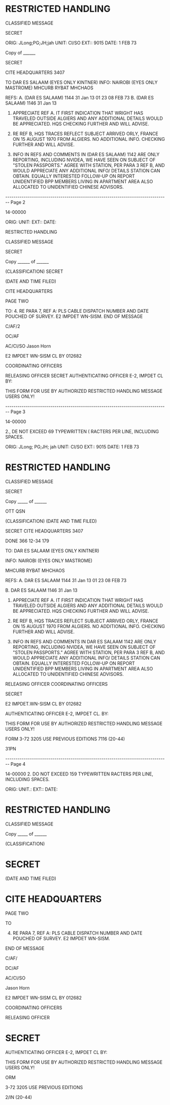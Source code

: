 # RESTRICTED HANDLING

CLASSIFIED MESSAGE

SECRET

ORIG: JLong;PG;JH;jah
UNIT: CI/SO
EXT:: 9015
DATE: 1 FEB 73

Copy of ______

SECRET

CITE HEADQUARTERS 3407

TO DAR ES SALAAM (EYES ONLY KINTNER)
INFO: NAIROBI (EYES ONLY MASTROME)
MHCURB RYBAT MHCHAOS

REFS: A. (DAR ES SALAAM) 1144 31 Jan 13 01 23 08 FEB 73
B. (DAR ES SALAAM) 1146 31 Jan 13

1. APPRECIATE REF A. IT FIRST INDICATION THAT
   WRIGHT HAS TRAVELED OUTSIDE ALGIERS AND ANY ADDITIONAL
   DETAILS WOULD BE APPRECIATED. HQS CHECKING FURTHER AND
   WILL ADVISE.

2. RE REF B, HQS TRACES REFLECT SUBJECT ARRIVED
   ORLY, FRANCE ON 15 AUGUST 1970 FROM ALGIERS. NO ADDITIONAL
   INFO. CHECKING FURTHER AND WILL ADVISE.

3. INFO IN REFS AND COMMENTS IN (DAR ES SALAAM) 1142
   ARE ONLY REPORTING, INCLUDING NVIDEA, WE HAVE SEEN ON
   SUBJECT OF "STOLEN PASSPORTS." AGREE WITH STATION, PER
   PARA 3 REF B, AND WOULD APPRECIATE ANY ADDITIONAL INFO/
   DETAILS STATION CAN OBTAIN. EQUALLY INTERESTED FOLLOW-UP
   ON REPORT UNIDENTIFIED BPP MEMBERS LIVING IN APARTMENT AREA
   ALSO ALLOCATED TO UNIDENTIFIED CHINESE ADVISORS.


-------------------------------------------------------------------------------- Page 2

14-00000

ORIG:
UNIT:
EXT::
DATE:

RESTRICTED HANDLING

CLASSIFIED MESSAGE

SECRET

Copy ______ of ______

(CLASSIFICATION)
SECRET

(DATE AND TIME FILED)

CITE HEADQUARTERS

PAGE TWO

TO: 4. RE PARA 7, REF A: PLS CABLE DISPATCH NUMBER AND
DATE POUCHED OF SURVEY. E2 IMPDET WN-SISM.
END OF MESSAGE

C/AF/2

OC/AF

AC/CI/SO Jason Horn

E2 IMPDET WN-SISM
CL BY 012682

COORDINATING OFFICERS

RELEASING OFFICER
SECRET
AUTHENTICATING OFFICER
E-2, IMPDET CL BY:

THIS FORM FOR USE BY AUTHORIZED RESTRICTED HANDLING MESSAGE USERS ONLY!


-------------------------------------------------------------------------------- Page 3

14-00000

2., DE NOT EXCEED 69 TYPEWRITTEN ( RACTERS PER LINE, INCLUDING SPACES.

ORIG: JLong; PG;JH; jah
UNIT: CI/SO
EXT:: 9015
DATE: 1 FEB 73

# RESTRICTED HANDLING

CLASSIFIED MESSAGE

SECRET

Copy _____ of ______

OTT QSN

(CLASSIFICATION) (DATE AND TIME FILED)

SECRET CITE HEADQUARTERS 3407

DONE 366 12-34 179

TO: DAR ES SALAAM (EYES ONLY KINTNER)

INFO: NAIROBI (EYES ONLY MASTROME)

MHCURB RYBAT MHCHAOS

REFS: A. DAR ES SALAAM 1144 31 Jan 13 01 23 08 FEB 73

B. DAR ES SALAAM 1146 31 Jan 13

1. APPRECIATE REF A. IT FIRST INDICATION THAT
   WRIGHT HAS TRAVELED OUTSIDE ALGIERS AND ANY ADDITIONAL
   DETAILS WOULD BE APPRECIATED. HQS CHECKING FURTHER AND
   WILL ADVISE.

2. RE REF B, HQS TRACES REFLECT SUBJECT ARRIVED
   ORLY, FRANCE ON 15 AUGUST 1970 FROM ALGIERS. NO ADDITIONAL
   INFO. CHECKING FURTHER AND WILL ADVISE.

3. INFO IN REFS AND COMMENTS IN DAR ES SALAAM 1142
   ARE ONLY REPORTING, INCLUDING NVIDEA, WE HAVE SEEN ON
   SUBJECT OF "STOLEN PASSPORTS." AGREE WITH STATION, PER
   PARA 3 REF B, AND WOULD APPRECIATE ANY ADDITIONAL INFO/
   DETAILS STATION CAN OBTAIN. EQUALLY INTERESTED FOLLOW-UP
   ON REPORT UNIDENTIFIED BPP MEMBERS LIVING IN APARTMENT AREA
   ALSO ALLOCATED TO UNIDENTIFIED CHINESE ADVISORS.

RELEASING OFFICER COORDINATING OFFICERS

SECRET

E2 IMPDET.WN-SISM
CL BY 012682

AUTHENTICATING OFFICER
E-2, IMPDET CL. BY:

THIS FORM FOR USE BY AUTHORIZED RESTRICTED HANDLING MESSAGE USERS ONLY!

FORM
3-72 3205 USE PREVIOUS EDITIONS 7116 (20-44)

31PN


-------------------------------------------------------------------------------- Page 4

14-00000
2. DO NOT EXCEED 159 TYPEWRITTEN RACTERS PER LINE, INCLUDING SPACES.

ORIG:
UNIT.:
EXT::
DATE:

# RESTRICTED HANDLING

CLASSIFIED MESSAGE

Copy _____ of ______

(CLASSIFICATION)

# SECRET

(DATE AND TIME FILED)

# CITE HEADQUARTERS

PAGE TWO

TO

4. RE PARA 7, REF A: PLS CABLE DISPATCH NUMBER AND
   DATE POUCHED OF SURVEY. E2 IMPDET WN-SISM.

END OF MESSAGE

C/AF/

DC/AF

AC/CI/SO

Jason Horn

E2 IMPDET WN-SISM
CL BY 012682

COORDINATING OFFICERS

RELEASING OFFICER

# SECRET

AUTHENTICATING OFFICER
E-2, IMPDET CL BY:

THIS FORM FOR USE BY AUTHORIZED RESTRICTED HANDLING MESSAGE USERS ONLY!

ORM

3-72 3205 USE PREVIOUS EDITIONS

2/IN
(20-44)
